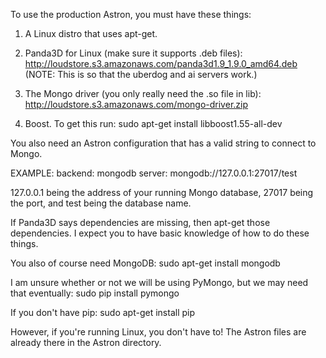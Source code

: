 To use the production Astron, you must have these things:

1. A Linux distro that uses apt-get.

2. Panda3D for Linux (make sure it supports .deb files): http://loudstore.s3.amazonaws.com/panda3d1.9_1.9.0_amd64.deb (NOTE: This is so that the uberdog and ai servers work.)

3. The Mongo driver (you only really need the .so file in lib): http://loudstore.s3.amazonaws.com/mongo-driver.zip

4. Boost. To get this run: sudo apt-get install libboost1.55-all-dev

You also need an Astron configuration that has a valid string to connect to Mongo.

EXAMPLE: 
	backend: mongodb
	server: mongodb://127.0.0.1:27017/test
	
127.0.0.1 being the address of your running Mongo database, 27017 being the port, and test being the database name.

If Panda3D says dependencies are missing, then apt-get those dependencies. I expect you to have basic knowledge of how to do these things.

You also of course need MongoDB: sudo apt-get install mongodb

I am unsure whether or not we will be using PyMongo, but we may need that eventually: sudo pip install pymongo

If you don't have pip: sudo apt-get install pip

However, if you're running Linux, you don't have to! The Astron files are already there in the Astron directory.

